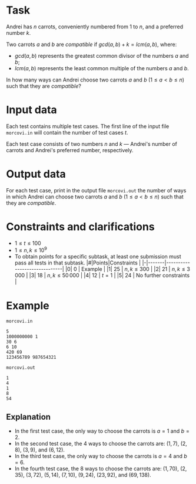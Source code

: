 # Task

Andrei has $n$ carrots, conveniently numbered from $1$ to $n$, and a preferred number $k$.

Two carrots $a$ and $b$ are *compatible* if $gcd(a,b)+k=lcm(a,b)$, where:
- $gcd(a,b)$ represents the greatest common divisor of the numbers $a$ and $b$;
- $lcm(a,b)$ represents the least common multiple of the numbers $a$ and $b$.

In how many ways can Andrei choose two carrots $a$ and $b$ ($1 \le a<b \le n$) such that they are *compatible*?

# Input data

Each test contains multiple test cases. The first line of the input file `morcovi.in` will contain the number of test cases $t$.

Each test case consists of two numbers $n$ and $k$ — Andrei's number of carrots and Andrei's preferred number, respectively.

# Output data

For each test case, print in the output file `morcovi.out` the number of ways in which Andrei can choose two carrots $a$ and $b$ ($1 \le a<b \le n$) such that they are *compatible*.


# Constraints and clarifications

- $1 \le t \le 100$
- $1 \le n,k \le 10^9$
- To obtain points for a specific subtask, at least one submission must pass all tests in that subtask.
|#|Points|Constraints                    |
|-|-------|------------------------------|
|0| 0     | Example                      |
|1| 25    | $n,k \le 300$                |
|2| 21    | $n,k \le 3\,000$             |
|3| 18    | $n,k \le 50\,000$            |
|4| 12    | $t=1$                        |
|5| 24    | No further constraints |

# Example

`morcovi.in`
```
5
1000000000 1
30 6
6 10
420 69
123456789 987654321
```

`morcovi.out`
```
1
4
1
8
54
```

## Explanation

- In the first test case, the only way to choose the carrots is $a=1$ and $b=2$.
- In the second test case, the 4 ways to choose the carrots are: $(1,7)$, $(2,8)$, $(3,9)$, and $(6,12)$.
- In the third test case, the only way to choose the carrots is $a=4$ and $b=6$.
- In the fourth test case, the 8 ways to choose the carrots are: $(1,70)$, $(2,35)$, $(3,72)$, $(5,14)$, $(7,10)$, $(9,24)$, $(23,92)$, and $(69,138)$.